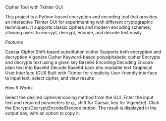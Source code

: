 Cipher Tool with Tkinter GUI

This project is a Python-based encryption and encoding tool that provides an interactive Tkinter GUI for experimenting with different cryptographic techniques. It supports classic ciphers and modern encoding schemes, allowing users to encrypt, decrypt, encode, and decode text easily.

*Features*

Caesar Cipher
Shift-based substitution cipher
Supports both encryption and decryption
Vigenère Cipher
Keyword-based polyalphabetic cipher
Encrypts and decrypts text using a given key
Base64 Encoding/Decoding
Encode plain text into Base64
Decode Base64 back into readable text
Graphical User Interface (GUI)
Built with Tkinter for simplicity
User-friendly interface to input text, select cipher, and view results

*How It Works*

Select the desired cipher/encoding method from the GUI.
Enter the input text and required parameters (e.g., shift for Caesar, key for Vigenère).
Click the Encrypt/Decrypt/Encode/Decode button.
The result is displayed in the output box, with an option to copy it.
